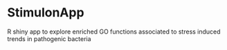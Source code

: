# StimulonApp
R shiny app to explore enriched GO functions associated to stress induced trends in pathogenic bacteria
